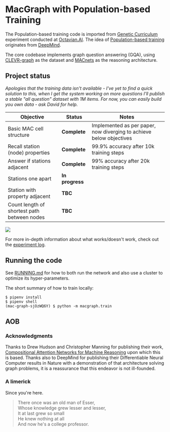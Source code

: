 # MacGraph with Population-based Training

The Population-based training code is imported from [Genetic Curriculum](https://github.com/Octavian-ai/genetic-curriculum) experiment conducted at [Octavian.AI](https://www.octavian.ai). The idea of [Population-based training](https://arxiv.org/abs/1711.09846) originates from [DeepMind](https://deepmind.com).

The core codebase implements graph question answering (GQA), using [CLEVR-graph](https://github.com/Octavian-ai/clevr-graph) as the dataset and [MACnets](https://arxiv.org/abs/1803.03067) as the reasoning architecture.

## Project status

*Apologies that the training data isn't available - I've yet to find a quick solution to this, when I get the system working on more questions I'll publish a stable "all question" dataset with 1M items. For now, you can easily build you own data - ask David for help.*

<table>
	<thead>
		<tr>
			<th>Objective</th><th>Status</th><th>Notes</th>
		</tr>
	</thead>
	<tbody>
		<tr>
			<td>Basic MAC cell structure</td>
			<td><strong>Complete</strong></td>
			<td>Implemented as per paper, now diverging to achieve below objectives</td></tr>
		<tr>
			<td>Recall station (node) properties</td>
			<td><strong>Complete</strong></td>
			<td>99.9% accuracy after 10k training steps</td></tr>
		<tr>
			<td>Answer if stations adjacent</td>
			<td><strong>Complete</strong></td>
			<td>99% accuracy after 20k training steps</td>
		</tr>
		<tr>
			<td>Stations one apart</td>
			<td><strong>In progress</strong></td>
			<td></td>
    	</tr>
    	<tr>
			<td>Station with property adjacent</td>
			<td><strong>TBC</strong></td>
			<td></td>
    	</tr>
		<tr>
			<td>Count length of shortest path between nodes</td>
			<td><strong>TBC</strong></td>
			<td></td>
    	</tr>
	</tbody>
</table>

<img src="https://media.giphy.com/media/S5JSwmQYHOGMo/giphy.gif"/>

For more in-depth information about what works/doesn't work, check out the [experiment log](log.md).

## Running the code

See [RUNNING.md](RUNNING.md) for how to both run the network and also use a cluster to optimize its hyper-parameters.

The short summary of how to train locally:
```
$ pipenv install
$ pipenv shell
(mac-graph-sjOzWQ6Y) $ python -m macgraph.train
```

## AOB

### Acknowledgments

Thanks to Drew Hudson and Christopher Manning for publishing their work, [Compositional Attention Networks for Machine Reasoning](https://arxiv.org/abs/1803.03067) upon which this is based. Thanks also to DeepMind for publishing their Differentiable Neural Computer results in Nature with a demonstration of that architecture solving graph problems, it is a reassurance that this endeavor is not ill-founded.

### A limerick

Since you're here.

> There once was an old man of Esser,<br/>
> Whose knowledge grew lesser and lesser,<br/>
> It at last grew so small<br/>
> He knew nothing at all<br/>
> And now he's a college professor.
